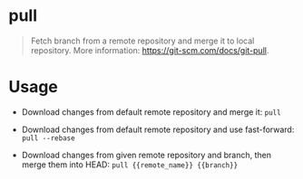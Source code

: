 # pull

> Fetch branch from a remote repository and merge it to local repository.
> More information: <https://git-scm.com/docs/git-pull>.

# Usage

- Download changes from default remote repository and merge it:
    `pull`

- Download changes from default remote repository and use fast-forward:
    `pull --rebase`

- Download changes from given remote repository and branch, then merge them into HEAD:
    `pull {{remote_name}} {{branch}}`
